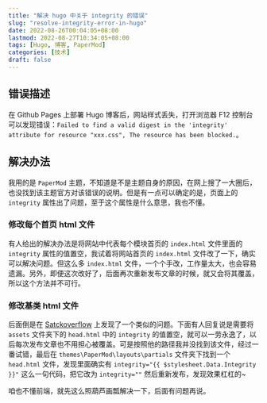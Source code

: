 ```yaml
---
title: "解决 hugo 中关于 integrity 的错误"
slug: "resolve-integrity-error-in-hugo"
date: 2022-08-26T00:04:05+08:00
lastmod: 2022-08-27T10:34:05+08:00
tags: [Hugo, 博客, PaperMod]
categories: [技术]
draft: false
---
```


## 错误描述

在 Github Pages 上部署 Hugo 博客后，网站样式丢失，打开浏览器 F12 控制台可以发现错误：`Failed to find a valid digest in the 'integrity' attribute for resource "xxx.css", The resource has been blocked.`。

## 解决办法

我用的是 `PaperMod` 主题，不知道是不是主题自身的原因，在网上搜了一大圈后，也没找到该主题官方对该错误的说明。但是有一点可以确定的是，页面上的 `integrity` 属性出了问题，至于这个属性是什么意思，我也不懂。

### 修改每个首页 html 文件

有人给出的解决办法是将网站中代表每个模块首页的 `index.html` 文件里面的 `integrity` 属性的值置空，我试着将网站首页的 `index.html` 文件改了一下，确实可以解决问题。但这么多 `index.html` 文件，一个个手改，工作量太大，也会容易遗漏。另外，即便这次改好了，后面再次重新发布文章的时候，就又会将其覆盖，所以这个方法并不可行。

### 修改基类 html 文件

后面倒是在 [Satckoverflow](https://stackoverflow.com/questions/65040931/hugo-failed-to-find-a-valid-digest-in-the-integrity-attribute-for-resource "Stackoverflow") 上发现了一个类似的问题。下面有人回复说是需要将 `assets` 文件夹下的 `head.html` 中的 `integrity` 的值置空，就可以一劳永逸了，以后每次发布文章也不用担心被覆盖。可是按照他的路径我并没找到该文件，经过一番试错，最后在 `themes\PaperMod\layouts\partials` 文件夹下找到一个 `head.html` 文件，发现里面确实有 `integrity="{{ $stylesheet.Data.Integrity }}"` 这么一句代码，把它改为 `integrity=""` 然后重新发布，发现效果杠杠的~

咱也不懂前端，就先这么照葫芦画瓢解决一下，后面有问题再说。